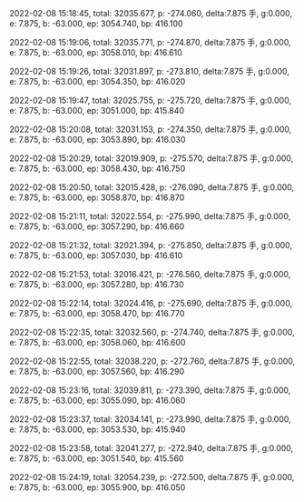 2022-02-08 15:18:45, total: 32035.677, p: -274.060, delta:7.875 手, g:0.000, e: 7.875, b: -63.000, ep: 3054.740, bp: 416.100

2022-02-08 15:19:06, total: 32035.771, p: -274.870, delta:7.875 手, g:0.000, e: 7.875, b: -63.000, ep: 3058.010, bp: 416.610

2022-02-08 15:19:26, total: 32031.897, p: -273.810, delta:7.875 手, g:0.000, e: 7.875, b: -63.000, ep: 3054.350, bp: 416.020

2022-02-08 15:19:47, total: 32025.755, p: -275.720, delta:7.875 手, g:0.000, e: 7.875, b: -63.000, ep: 3051.000, bp: 415.840

2022-02-08 15:20:08, total: 32031.153, p: -274.350, delta:7.875 手, g:0.000, e: 7.875, b: -63.000, ep: 3053.890, bp: 416.030

2022-02-08 15:20:29, total: 32019.909, p: -275.570, delta:7.875 手, g:0.000, e: 7.875, b: -63.000, ep: 3058.430, bp: 416.750

2022-02-08 15:20:50, total: 32015.428, p: -276.090, delta:7.875 手, g:0.000, e: 7.875, b: -63.000, ep: 3058.870, bp: 416.870

2022-02-08 15:21:11, total: 32022.554, p: -275.990, delta:7.875 手, g:0.000, e: 7.875, b: -63.000, ep: 3057.290, bp: 416.660

2022-02-08 15:21:32, total: 32021.394, p: -275.850, delta:7.875 手, g:0.000, e: 7.875, b: -63.000, ep: 3057.030, bp: 416.610

2022-02-08 15:21:53, total: 32016.421, p: -276.560, delta:7.875 手, g:0.000, e: 7.875, b: -63.000, ep: 3057.280, bp: 416.730

2022-02-08 15:22:14, total: 32024.416, p: -275.690, delta:7.875 手, g:0.000, e: 7.875, b: -63.000, ep: 3058.470, bp: 416.770

2022-02-08 15:22:35, total: 32032.560, p: -274.740, delta:7.875 手, g:0.000, e: 7.875, b: -63.000, ep: 3058.060, bp: 416.600

2022-02-08 15:22:55, total: 32038.220, p: -272.760, delta:7.875 手, g:0.000, e: 7.875, b: -63.000, ep: 3057.560, bp: 416.290

2022-02-08 15:23:16, total: 32039.811, p: -273.390, delta:7.875 手, g:0.000, e: 7.875, b: -63.000, ep: 3055.090, bp: 416.060

2022-02-08 15:23:37, total: 32034.141, p: -273.990, delta:7.875 手, g:0.000, e: 7.875, b: -63.000, ep: 3053.530, bp: 415.940

2022-02-08 15:23:58, total: 32041.277, p: -272.940, delta:7.875 手, g:0.000, e: 7.875, b: -63.000, ep: 3051.540, bp: 415.560

2022-02-08 15:24:19, total: 32054.239, p: -272.500, delta:7.875 手, g:0.000, e: 7.875, b: -63.000, ep: 3055.900, bp: 416.050